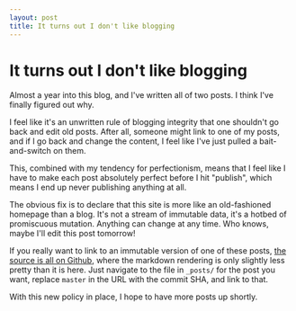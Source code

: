 ```yaml
---
layout: post
title: It turns out I don't like blogging
---
```


# It turns out I don't like blogging

Almost a year into this blog, and I've written all of two posts. I think I've
finally figured out why.

I feel like it's an unwritten rule of blogging integrity that one shouldn't go
back and edit old posts. After all, someone might link to one of my posts, and
if I go back and change the content, I feel like I've just pulled a
bait-and-switch on them.

This, combined with my tendency for perfectionism, means that I feel like I
have to make each post absolutely perfect before I hit "publish", which means I
end up never publishing anything at all.

The obvious fix is to declare that this site is more like an old-fashioned
homepage than a blog. It's not a stream of immutable data, it's a hotbed of
promiscuous mutation.  Anything can change at any time. Who knows, maybe I'll
edit this post tomorrow!

If you really want to link to an immutable version of one of these posts, [the
source is all on Github](https://github.com/benchristel/benchristel.github.io),
where the markdown rendering is only slightly less pretty than it is here.
Just navigate to the file in `_posts/` for the post you want, replace `master`
in the URL with the commit SHA, and link to that.

With this new policy in place, I hope to have more posts up shortly.
